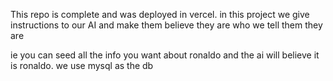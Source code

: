 
This repo is complete and was deployed in vercel. in this project we give instructions to our AI and make them believe they are who we tell them they are 

ie you can seed all the info you want about ronaldo and the ai will believe it is ronaldo. we use mysql as the db 

